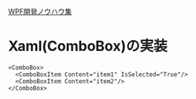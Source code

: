 [WPF開発ノウハウ集](../index.md)
# Xaml(ComboBox)の実装

```
<ComboBox>
  <ComboBoxItem Content="item1" IsSelected="True"/>
  <ComboBoxItem Content="item2"/>
</ComboBox>
```
